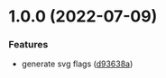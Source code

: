 # 1.0.0 (2022-07-09)

### Features

- generate svg flags ([d93638a](https://github.com/tubbo/flag-designer/commit/d93638a68cf608c65e0549ec1e2ffda0d49f8c42))
